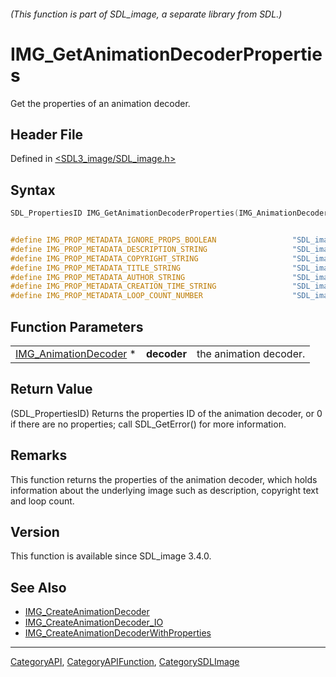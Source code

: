 ###### (This function is part of SDL_image, a separate library from SDL.)
# IMG_GetAnimationDecoderProperties

Get the properties of an animation decoder.

## Header File

Defined in [<SDL3_image/SDL_image.h>](https://github.com/libsdl-org/SDL_image/blob/main/include/SDL3_image/SDL_image.h)

## Syntax

```c
SDL_PropertiesID IMG_GetAnimationDecoderProperties(IMG_AnimationDecoder* decoder);


#define IMG_PROP_METADATA_IGNORE_PROPS_BOOLEAN                 "SDL_image.metadata.ignore_props"
#define IMG_PROP_METADATA_DESCRIPTION_STRING                   "SDL_image.metadata.description"
#define IMG_PROP_METADATA_COPYRIGHT_STRING                     "SDL_image.metadata.copyright"
#define IMG_PROP_METADATA_TITLE_STRING                         "SDL_image.metadata.title"
#define IMG_PROP_METADATA_AUTHOR_STRING                        "SDL_image.metadata.author"
#define IMG_PROP_METADATA_CREATION_TIME_STRING                 "SDL_image.metadata.creation_time"
#define IMG_PROP_METADATA_LOOP_COUNT_NUMBER                    "SDL_image.metadata.loop_count"
```

## Function Parameters

|                                                |             |                        |
| ---------------------------------------------- | ----------- | ---------------------- |
| [IMG_AnimationDecoder](IMG_AnimationDecoder) * | **decoder** | the animation decoder. |

## Return Value

(SDL_PropertiesID) Returns the properties ID of the animation decoder, or 0
if there are no properties; call SDL_GetError() for more information.

## Remarks

This function returns the properties of the animation decoder, which holds
information about the underlying image such as description, copyright text
and loop count.

## Version

This function is available since SDL_image 3.4.0.

## See Also

- [IMG_CreateAnimationDecoder](IMG_CreateAnimationDecoder)
- [IMG_CreateAnimationDecoder_IO](IMG_CreateAnimationDecoder_IO)
- [IMG_CreateAnimationDecoderWithProperties](IMG_CreateAnimationDecoderWithProperties)

----
[CategoryAPI](CategoryAPI), [CategoryAPIFunction](CategoryAPIFunction), [CategorySDLImage](CategorySDLImage)

